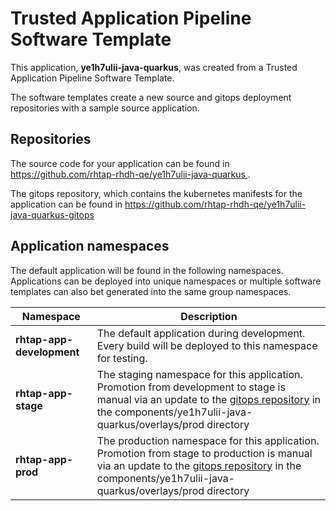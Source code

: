 # Trusted Application Pipeline Software Template

This application, **ye1h7ulii-java-quarkus**, was created from a Trusted Application Pipeline Software Template.

The software templates create a new source and gitops deployment repositories with a sample source application. 

## Repositories

The source code for your application can be found in [https://github.com/rhtap-rhdh-qe/ye1h7ulii-java-quarkus ](https://github.com/rhtap-rhdh-qe/ye1h7ulii-java-quarkus ).
 
The gitops repository, which contains the kubernetes manifests for the application can be found in 
[https://github.com/rhtap-rhdh-qe/ye1h7ulii-java-quarkus-gitops ](https://github.com/rhtap-rhdh-qe/ye1h7ulii-java-quarkus-gitops ) 

## Application namespaces 

The default application will be found in the following namespaces. Applications can be deployed into unique namespaces or multiple software templates can also bet generated into the same group namespaces.  

|  Namespace   |  Description   |  
| -------- | -------- |   
| **rhtap-app-development** | The default application during development. Every build will be deployed to this namespace for testing. | 
| **rhtap-app-stage** | The staging namespace for this application. Promotion from development to stage is manual via an update to the [gitops repository](https://github.com/rhtap-rhdh-qe/ye1h7ulii-java-quarkus-gitops ) in the components/ye1h7ulii-java-quarkus/overlays/prod directory |  
| **rhtap-app-prod** | The production namespace for this application. Promotion from stage to production is manual via an update to the [gitops repository](https://github.com/rhtap-rhdh-qe/ye1h7ulii-java-quarkus-gitops ) in the components/ye1h7ulii-java-quarkus/overlays/prod directory | 